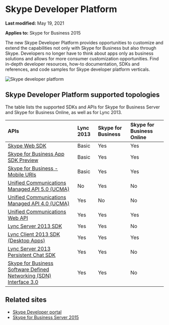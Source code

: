 # Skype Developer Platform

**Last modified:** May 19, 2021

**Applies to:** Skype for Business 2015

The new Skype Developer Platform provides opportunities to customize and extend the capabilities not only with Skype for Business but also through Skype. Developers no longer have to think about apps only as business solutions and allows for more consumer customization opportunities. Find in-depth developer resources, how-to documentation, SDKs and references, and code samples for Skype developer platform verticals.

![Skype developer platform](images/SkypeDevPlatform.png)

## Skype Developer Platform supported topologies

The table lists the supported SDKs and APIs for Skype for Business Server and Skype for Business Online, as well as for Lync 2013.

|**APIs**|**Lync 2013**|**Skype for Business**|**Skype for Business Online**|
|:-----|:-----|:-----|:-----|
|[Skype Web SDK](WebSDK/docs/SkypeWebSDK.md)|Basic|Yes|Yes|
|[Skype for Business App SDK Preview](AppSDK/SkypeAppSDK.md)|Basic|Yes|Yes|
|[Skype for Business - Mobile URIs](Skype-For-Business-Uris/SfBMobileURI.md)|Basic|Yes|Yes|
|[Unified Communications Managed API 5.0 (UCMA)](https://docs.microsoft.com/skype-sdk/ucma/unified-communications-managed-api-ucma-5-0-sdk-documentation)|No|Yes|No|
|[Unified Communications Managed API 4.0 (UCMA)](https://docs.microsoft.com/skype-sdk/ucma/unified-communications-managed-api-ucma-5-0-sdk-documentation)|Yes|No|No|
|[Unified Communications Web API](ucwa/UnifiedCommunicationsWebAPI2_0.md)|Yes|Yes|Yes|
|[Lync Server 2013 SDK](https://msdn.microsoft.com/en-us/library/office/dn454964.aspx)|Yes|Yes|No|
|[Lync Client 2013 SDK (Desktop Apps)](https://docs.microsoft.com/lync/desktop/lync-2013-sdk-documentation)|Yes|Yes|Yes|
|[Lync Server 2013 Persistent Chat SDK](https://docs.microsoft.com/lync/persistent-chat-sdk/lync-server-2013-persistent-chat-sdk-documentation)|Yes|Yes|No|
|[Skype for Business Software Defined Networking (SDN) Interface 3.0](SDN/articles/skype-for-business-sdn-interface.md)|Yes|Yes|No|

## Related sites 

- [Skype Developer portal](https://developer.microsoft.com/skype)
- [Skype for Business Server 2015](https://docs.microsoft.com/SkypeForBusiness/skype-for-business-server-2015)
